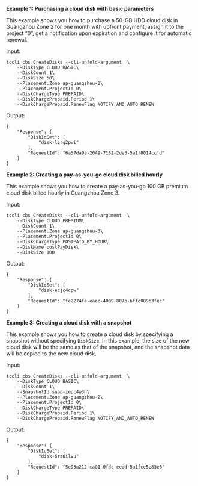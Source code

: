 **Example 1: Purchasing a cloud disk with basic parameters**

This example shows you how to purchase a 50-GB HDD cloud disk in Guangzhou Zone 2 for one month with upfront payment, assign it to the project “0”, get a notification upon expiration and configure it for automatic renewal.

Input: 

```
tccli cbs CreateDisks --cli-unfold-argument  \
    --DiskType CLOUD_BASIC\
    --DiskCount 1\
    --DiskSize 50\
    --Placement.Zone ap-guangzhou-2\
    --Placement.ProjectId 0\
    --DiskChargeType PREPAID\
    --DiskChargePrepaid.Period 1\
    --DiskChargePrepaid.RenewFlag NOTIFY_AND_AUTO_RENEW
```

Output: 
```
{
    "Response": {
        "DiskIdSet": [
            "disk-lzrg2pwi"
        ],
        "RequestId": "6a57da9a-2049-7182-2de3-5a1f8014ccfd"
    }
}
```

**Example 2: Creating a pay-as-you-go cloud disk billed hourly**

This example shows you how to create a pay-as-you-go 100 GB premium cloud disk billed hourly in Guangzhou Zone 3.

Input: 

```
tccli cbs CreateDisks --cli-unfold-argument  \
    --DiskType CLOUD_PREMIUM\
    --DiskCount 1\
    --Placement.Zone ap-guangzhou-3\
    --Placement.ProjectId 0\
    --DiskChargeType POSTPAID_BY_HOUR\
    --DiskName postPayDisk\
    --DiskSize 100
```

Output: 
```
{
    "Response": {
        "DiskIdSet": [
            "disk-ecjc4cpw"
        ],
        "RequestId": "fe2274fa-eaec-4009-807b-6ffc00963fec"
    }
}
```

**Example 3: Creating a cloud disk with a snapshot**

This example shows you how to create a cloud disk by specifying a snapshot without specifying `DiskSize`. In this example, the size of the new cloud disk will be the same as that of the snapshot, and the snapshot data will be copied to the new cloud disk.

Input: 

```
tccli cbs CreateDisks --cli-unfold-argument  \
    --DiskType CLOUD_BASIC\
    --DiskCount 1\
    --SnapshotId snap-iepc4w3h\
    --Placement.Zone ap-guangzhou-2\
    --Placement.ProjectId 0\
    --DiskChargeType PREPAID\
    --DiskChargePrepaid.Period 1\
    --DiskChargePrepaid.RenewFlag NOTIFY_AND_AUTO_RENEW
```

Output: 
```
{
    "Response": {
        "DiskIdSet": [
            "disk-6rz0ilvu"
        ],
        "RequestId": "5e93a212-ca01-0fdc-eedd-5a1fce5e83e6"
    }
}
```

